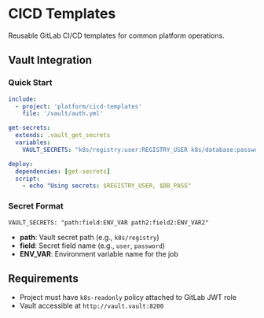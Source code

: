 # CICD Templates

Reusable GitLab CI/CD templates for common platform operations.

## Vault Integration

### Quick Start
```yaml
include:
  - project: 'platform/cicd-templates'
    file: '/vault/auth.yml'

get-secrets:
  extends: .vault_get_secrets
  variables:
    VAULT_SECRETS: "k8s/registry:user:REGISTRY_USER k8s/database:password:DB_PASS"

deploy:
  dependencies: [get-secrets]
  script:
    - echo "Using secrets: $REGISTRY_USER, $DB_PASS"
```

### Secret Format
`VAULT_SECRETS: "path:field:ENV_VAR path2:field2:ENV_VAR2"`

- **path**: Vault secret path (e.g., `k8s/registry`)
- **field**: Secret field name (e.g., `user`, `password`)  
- **ENV_VAR**: Environment variable name for the job

## Requirements
- Project must have `k8s-readonly` policy attached to GitLab JWT role
- Vault accessible at `http://vault.vault:8200`
